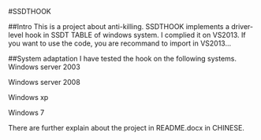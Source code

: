 #SSDTHOOK 

##Intro
This is a  project about anti-killing. SSDTHOOK implements a driver-level hook in SSDT TABLE of windows system.
I complied it on VS2013. If you want to use the code, you are recommand to import in VS2013...

##System adaptation
I have tested the hook on the following systems.
Windows server 2003

Windows server 2008

Windows xp

Windows 7





There are further explain about the project in README.docx in CHINESE.